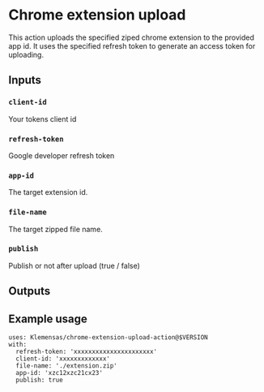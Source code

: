 # Chrome extension upload

This action uploads the specified ziped chrome extension to the provided app id.
It uses the specified refresh token to generate an access token for uploading.

## Inputs

### `client-id`

Your tokens client id

### `refresh-token`

Google developer refresh token

### `app-id`

The target extension id.

### `file-name`

The target zipped file name.

### `publish`

Publish or not after upload (true / false)

## Outputs

## Example usage

```
uses: Klemensas/chrome-extension-upload-action@$VERSION
with:
  refresh-token: 'xxxxxxxxxxxxxxxxxxxxxx'
  client-id: 'xxxxxxxxxxxxx'
  file-name: './extension.zip'
  app-id: 'xzc12xzc21cx23'
  publish: true
```